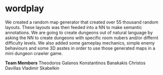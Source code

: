 # wordplay

We created a random map generator that created over 55 thousand random layouts. These layouts was then feeded into a NN to make semantic annotations. We are going to create dungeons out of natural language by asking the NN to create dungeons with specific room nubers and/or differnt difficulty levels.
We also added some gameplay mechanics, simple enemy behaviours and some 3D asstes in order to use those generated maps in a mini dungeon crawler game.


**Team Members**
Theodoros Galanos
Konstantinos Banakakis
Christos Davillas
Vladimir Skabelkin